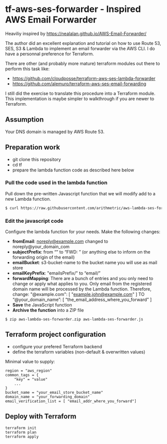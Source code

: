 # tf-aws-ses-forwarder - Inspired AWS Email Forwarder

Heaviliy inspired by https://nealalan.github.io/AWS-Email-Forwarder/

The author did an excellent explanation and tutorial on how to use Route 53, SES, S3 & Lambda to implement an email forwarder via the AWS CLI. I do have a personnal preference for Terraform.

There are other (and probably more mature) terraform modules out there to perform this task like:

- https://github.com/cloudposse/terraform-aws-ses-lambda-forwarder
- https://github.com/alemuro/terraform-aws-ses-email-forwarding

I still did the exercise to translate this procedure into a Terraform module. This implementation is maybe simpler to
walkthrough if you are newer to Terraform. 

## Assumption

Your DNS domain is managed by AWS Route 53.

## Preparation work

- git clone this repository
- cd tf
- prepare the lambda function code as described here below
 
### Pull the code used in the lambda function

Pull down the pre-written Javascript function that we will modify add to a new Lambda function.

```bash
$ curl https://raw.githubusercontent.com/arithmetric/aws-lambda-ses-forwarder/master/index.js > aws-lambda-ses-forwarder.js
```

### Edit the javascript code

Configure the lambda function for your needs. Make the following changes:

  - **fromEmail**: noreply@example.com changed to noreply@your_domain_com
  - **subjectPrefix**: from “” to “FWD: ” (or anything else to inform on the forwarding origin of the email)
  - **emailBucket**: s3-bucket-name to the bucket name you will use as mail store
  - **emailKeyPrefix**: "emailsPrefix/" to “email/”
  - **forwardMapping**: There are a bunch of entries and you only need to change or apply what applies to you. Only email from the registered domain name will be processed by the Lambda function. Therefore, change: 
  	"@example.com": [ "example.john@example.com" ] 
	  TO
	  “@your_domain_name”: [ “the_email_address_where_you_forward” ]
  - **Save** the JavaScript function
  - **Archive the function** into a ZIP file 
  ```
  $ zip aws-lambda-ses-forwarder.zip aws-lambda-ses-forwarder.js
  ```

## Terraform project configuration

- configure your prefered Terraform backend
- define the terraform variables (non-default & overwritten values)

Minimal value to supply:

```
region = "aws_region"
common_tags = {
    "key" = "value"
    ...
}
bucket_name = "your_email_store_bucket_name"
domain_name = "your_forwarding_domain"
email_verification_list = [ "email_addr_where_you_forward"]
```

## Deploy with Terraform

```
terraform init
terraform plan
terraform apply
```

